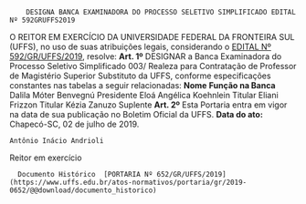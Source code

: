         DESIGNA BANCA EXAMINADORA DO PROCESSO SELETIVO SIMPLIFICADO EDITAL Nº 592GRUFFS2019  

 O REITOR EM EXERCÍCIO DA UNIVERSIDADE FEDERAL DA FRONTEIRA SUL (UFFS), no uso de suas atribuições legais, considerando o [EDITAL Nº 592/GR/UFFS/2019](https://www.uffs.edu.br/atos-normativos/edital/gr/2019-0592), resolve:   **Art. 1º**  DESIGNAR a Banca Examinadora do Processo Seletivo Simplificado 003/ Realeza para Contratação de Professor de Magistério Superior Substituto da UFFS, conforme especificações constantes nas tabelas a seguir relacionadas:     **Nome**   **Função na Banca**     Dalila Móter Benvegnú   Presidente     Eloá Angélica Koehnlein   Titular     Eliani Frizzon   Titular     Kézia Zanuzo   Suplente       **Art. 2º**  Esta Portaria entra em vigor na data de sua publicação no Boletim Oficial da UFFS.        **Data do ato:** Chapecó-SC, 02 de julho de 2019.   
 

    Antônio Inácio Andrioli   
 Reitor em exercício 

      Documento Histórico  [PORTARIA Nº 652/GR/UFFS/2019](https://www.uffs.edu.br/atos-normativos/portaria/gr/2019-0652/@@download/documento_historico)     
      
